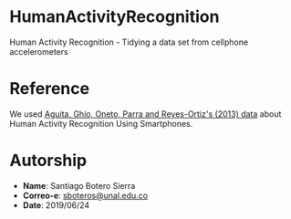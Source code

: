 # HumanActivityRecognition
Human Activity Recognition - Tidying a data set from cellphone accelerometers

# Reference

We used [Aguita, Ghio, Oneto, Parra and Reyes-Ortiz's (2013) data](http://archive.ics.uci.edu/ml/datasets/Human+Activity+Recognition+Using+Smartphones)
about Human Activity Recognition Using Smartphones.

# Autorship
+ **Name**: Santiago Botero Sierra
+ **Correo-e**: sboteros@unal.edu.co
+ **Date**: 2019/06/24
